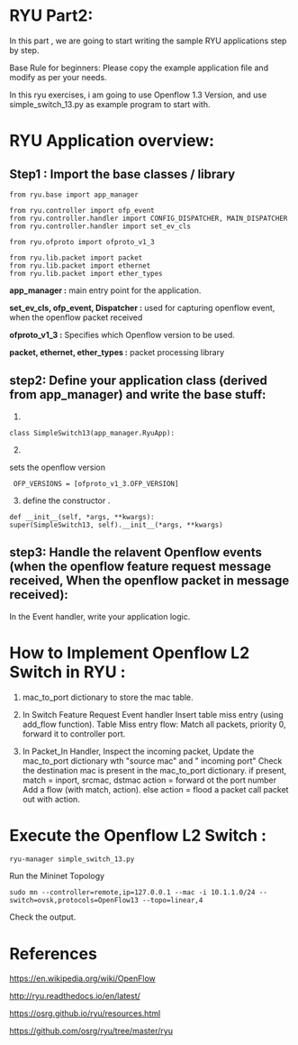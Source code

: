 RYU Part2:
=========

In this part , we are going to start writing the sample RYU applications step by step.

Base Rule for beginners:
Please copy the example application file and modify as per your needs.

In this ryu exercises, i am going to use Openflow 1.3 Version, and use simple_switch_13.py as example program to start with.


# RYU Application overview:


## Step1 : Import the base classes / library

```
from ryu.base import app_manager

from ryu.controller import ofp_event
from ryu.controller.handler import CONFIG_DISPATCHER, MAIN_DISPATCHER
from ryu.controller.handler import set_ev_cls

from ryu.ofproto import ofproto_v1_3

from ryu.lib.packet import packet
from ryu.lib.packet import ethernet
from ryu.lib.packet import ether_types
```

**app_manager :**   main entry point for the application.

**set_ev_cls, ofp_event, Dispatcher :**   used for capturing openflow event, when the openflow packet received

**ofproto_v1_3 :** Specifies which Openflow version to be used.

**packet, ethernet, ether_types :**  packet processing library



## step2:  Define your application class (derived from app_manager) and write the base stuff:

1.
```
class SimpleSwitch13(app_manager.RyuApp):
```
2.
sets the openflow version

```
 OFP_VERSIONS = [ofproto_v1_3.OFP_VERSION]
```
3. define the constructor .
```
def __init__(self, *args, **kwargs):
super(SimpleSwitch13, self).__init__(*args, **kwargs)
```

## step3:  Handle the relavent Openflow events (when the openflow feature request message received, When the openflow packet in message received):

In the Event handler, write your application logic. 



# How to Implement Openflow L2 Switch in RYU :

1. mac_to_port dictionary to store the mac table.

2. In Switch Feature Request Event handler Insert table miss entry (using add_flow function).
   Table Miss entry flow:  Match all packets, priority 0, forward it to controller port.

3. In Packet_In Handler,
   Inspect the incoming packet,
      Update the mac_to_port dictionary wth "source mac" and " incoming port"
      Check the destination mac is present in the mac_to_port dictionary. 
      if present,
          match = inport, srcmac, dstmac
          action = forward ot the port number
          Add a flow (with match, action).
      else
           action = flood a packet
      call packet out with action. 


# Execute the Openflow L2 Switch :

```
ryu-manager simple_switch_13.py
```

Run the Mininet Topology
```
sudo mn --controller=remote,ip=127.0.0.1 --mac -i 10.1.1.0/24 --switch=ovsk,protocols=OpenFlow13 --topo=linear,4
```

Check the output.



# References

https://en.wikipedia.org/wiki/OpenFlow

http://ryu.readthedocs.io/en/latest/

https://osrg.github.io/ryu/resources.html

https://github.com/osrg/ryu/tree/master/ryu
